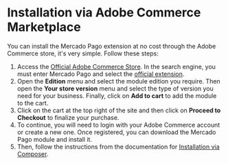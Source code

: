 # Installation via Adobe Commerce Marketplace

You can install the Mercado Pago extension at no cost through the Adobe Commerce store, it's very simple. Follow these steps:

1. Access the [Official Adobe Commerce Store](https://marketplace.magento.com/). In the search engine, you must enter Mercado Pago and select the [official extension](https://commercemarketplace.adobe.com/mercadopago-adb-payment.html). 
2. Open the **Edition** menu and select the module edition you require. Then open the **Your store version** menu and select the type of version you need for your business. Finally, click on **Add to cart** to add the module to the cart.
3. Click on the cart at the top right of the site and then click on **Proceed to Checkout** to finalize your purchase.
4. To continue, you will need to login with your Adobe Commerce account or create a new one. Once registered, you can download the Mercado Pago module and install it.
5. Then, follow the instructions from the documentation for [Installation via Composer](/developers/en/docs/adobe-commerce/installation/composer).
